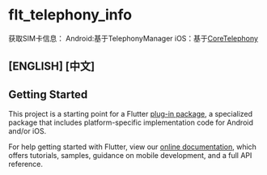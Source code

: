 # flt_telephony_info

获取SIM卡信息：
Android:基于TelephonyManager
iOS：基于[CoreTelephony](https://developer.apple.com/documentation/coretelephony)

## [ENGLISH]   [中文]

## Getting Started

This project is a starting point for a Flutter
[plug-in package](https://flutter.dev/developing-packages/),
a specialized package that includes platform-specific implementation code for
Android and/or iOS.

For help getting started with Flutter, view our 
[online documentation](https://flutter.dev/docs), which offers tutorials, 
samples, guidance on mobile development, and a full API reference.

